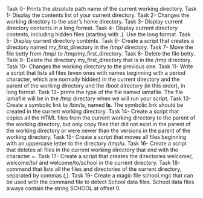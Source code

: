 Task 0- Prints the absolute path name of the current working directory.
Task 1- Display the contents list of your current directory.
Task 2- Changes the working directory to the user’s home directory.
Task 3- Display current directory contents in a long format.
Task 4- Display current directory contents, including hidden files (starting with .). Use the long format.
Task 5- Display current directory contents.
Task 6- Create a script that creates a directory named my_first_directory in the /tmp/ directory.
Task 7- Move the file betty from /tmp/ to /tmp/my_first_directory.
Task 8- Delete the file betty.
Task 9- Delete the directory my_first_directory that is in the /tmp directory.
Task 10- Changes the working directory to the previous one.
Task 11- Write a script that lists all files (even ones with names beginning with a period character, which are normally hidden) in the current directory and the parent of the working directory and the /boot directory (in this order), in long format.
Task 12- prints the type of the file named iamafile. The file iamafile will be in the /tmp directory when we will run your script.
Task 13- Create a symbolic link to /bin/ls, named __ls__. The symbolic link should be created in the current working directory.
Task 14- Create a script that copies all the HTML files from the current working directory to the parent of the working directory, but only copy files that did not exist in the parent of the working directory or were newer than the versions in the parent of the working directory.
Task 15- Create a script that moves all files beginning with an uppercase letter to the directory /tmp/u.
Task 16- Create a script that deletes all files in the current working directory that end with the character ~.
Task 17- Create a script that creates the directories welcome/, welcome/to/ and welcome/to/school in the current directory.
Task 18- command that lists all the files and directories of the current directory, separated by commas (,).
Task 19- Create a magic file school.mgc that can be used with the command file to detect School data files. School data files always contain the string SCHOOL at offset 0.